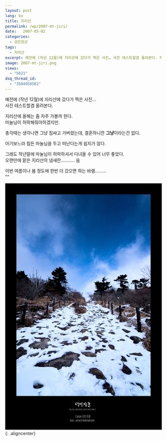 ```yaml
---
layout: post
lang: ko
title: 지리산
permalink: /wp/2007-mt-jiri/
date:   2007-05-02
categories:
  - 성민장군
tags:
  - 지리산
excerpt: 예전에 (작년 12월)에 지리산에 갔다가 찍은 사진… 사진 테스트할겸 올려본다. 지리산에 올해는 좀 자주 가볼까 한다. 마눌님이 허락해줘야하겠지만. 총각때는 생각나면 그냥 짐싸고 가버렸는데, 결혼하니깐 ‘그냥’이라는건 없다. 아기보느라 힘든 마눌님을 두고 떠난다는게 쉽지가 않다. 그래도 작년말에 마눌님이 허락하셔서 다녀올 수 있어 너무 좋았다. 오랜만에 맡은 지리산의 냄새란……… 이번 여름이나 봄 정도에 한번 더 갔으면 하는 바램……… [...]
image: 2007-mt-jiri.png
views:
  - "5621"
dsq_thread_id:
  - "3584958582"
---
```


예전에 (작년 12월)에 지리산에 갔다가 찍은 사진...  
사진 테스트할겸 올려본다.

지리산에 올해는 좀 자주 가볼까 한다.  
마눌님이 허락해줘야하겠지만.

총각때는 생각나면 그냥 짐싸고 가버렸는데, 결혼하니깐 **그냥**이라는건 없다.

아기보느라 힘든 마눌님을 두고 떠난다는게 쉽지가 않다.
  
그래도 작년말에 마눌님이 허락하셔서 다녀올 수 있어 너무 좋았다.  
오랜만에 맡은 지리산의 냄새란........... 음

이번 여름이나 봄 정도에 한번 더 갔으면 하는 바램.........  
^^

![지리산](/assets/img/2007/20061215_02.jpg){: .aligncenter}
